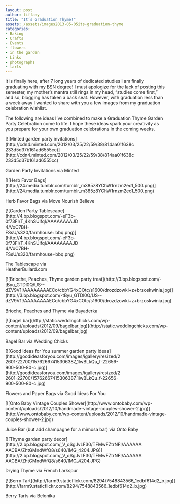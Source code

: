 ```yaml
---
layout: post
author: tiffany
title: "It’s Graduation Thyme!"
assets: /assets/images2013-05-05its-graduation-thyme
categories: 
- Baking
- Crafts
- Events
- flowers
- in the garden
- Links
- photographs
- tarts
---
```


It is finally here, after 7 long years of dedicated studies I am finally graduating with my BSN degree! I must apologize for the lack of posting this semester, my mother’s mantra still rings in my head, “studies come first,” and so, blogging has taken a back seat. However, with graduation less than a week away I wanted to share with you a few images from my graduation celebration wishlist.

The following are ideas I’ve combined to make a Graduation Thyme Garden Party Celebration come to life. I hope these ideas spark your creativity as you prepare for your own graduation celebrations in the coming weeks.

<div style="width: 407px" class="wp-caption aligncenter">[![Minted garden party invitations](http://cdn4.minted.com/2012/03/25/22/59/38/814aa01f638c233d5d37b161ad6555cc)](http://cdn4.minted.com/2012/03/25/22/59/38/814aa01f638c233d5d37b161ad6555cc)

Garden Party Invitations via Minted

</div>

<div style="width: 510px" class="wp-caption aligncenter">[![Herb Favor Bags](http://24.media.tumblr.com/tumblr_m385z8YChW1rnzm2eo1_500.png)](http://24.media.tumblr.com/tumblr_m385z8YChW1rnzm2eo1_500.png)

Herb Favor Bags via Move Nourish Believe

</div>

<div style="width: 234px" class="wp-caption aligncenter">[![Garden Party Tablescape](http://4.bp.blogspot.com/-eF3b-0f73FI/T_4KhSUifqI/AAAAAAAAJD4/VoC7BH-FSsU/s320/farmhouse+bbq.png)](http://4.bp.blogspot.com/-eF3b-0f73FI/T_4KhSUifqI/AAAAAAAAJD4/VoC7BH-FSsU/s320/farmhouse+bbq.png)

The Tablescape via HeatherBullard.com

</div>

<div style="width: 600px" class="wp-caption aligncenter">[![Brioche, Peaches, Thyme garden party treat](http://3.bp.blogspot.com/-tByu_GTDl0Q/US--dZV9V1I/AAAAAAAAECo/cbbYG4xCOtc/s1600/drozdzowki+z+brzoskwinia.jpg)](http://3.bp.blogspot.com/-tByu_GTDl0Q/US--dZV9V1I/AAAAAAAAECo/cbbYG4xCOtc/s1600/drozdzowki+z+brzoskwinia.jpg)

Brioche, Peaches and Thyme via Bayaderka

</div>

<div style="width: 560px" class="wp-caption aligncenter">[![bagel bar](http://static.weddingchicks.com/wp-content/uploads/2012/09/bagelbar.jpg)](http://static.weddingchicks.com/wp-content/uploads/2012/09/bagelbar.jpg)

Bagel Bar via Wedding Chicks

</div>

<div style="width: 370px" class="wp-caption aligncenter">[![Good Ideas for You summer garden party ideas](http://goodideasforyou.com/images/igallery/resized/22601-22700/15762667415306387_1IwBLkQu_f-22656-900-500-80-c.jpg)](http://goodideasforyou.com/images/igallery/resized/22601-22700/15762667415306387_1IwBLkQu_f-22656-900-500-80-c.jpg)

Flowers and Paper Bags via Good Ideas For You

</div>

<div style="width: 558px" class="wp-caption aligncenter">[![Onto Baby Vintage Couples Shower](http://www.ontobaby.com/wp-content/uploads/2012/10/handmade-vintage-couples-shower-2.jpg)](http://www.ontobaby.com/wp-content/uploads/2012/10/handmade-vintage-couples-shower-2.jpg)

Juice Bar (but add champagne for a mimosa bar) via Onto Baby

</div>

<div style="width: 437px" class="wp-caption aligncenter">[![Thyme garden party decor](http://2.bp.blogspot.com/_V_qSgJvLF30/TFMwFZtrNFI/AAAAAAAACBA/ZhtGMndWfQ8/s640/IMG_4204.JPG)](http://2.bp.blogspot.com/_V_qSgJvLF30/TFMwFZtrNFI/AAAAAAAACBA/ZhtGMndWfQ8/s640/IMG_4204.JPG)

Drying Thyme via French Larkspur

</div>

<div style="width: 672px" class="wp-caption aligncenter">[![Berry Tart](http://farm9.staticflickr.com/8294/7548843566_1edbf614d2_b.jpg)](http://farm9.staticflickr.com/8294/7548843566_1edbf614d2_b.jpg)

Berry Tarts via Belonika

</div>
